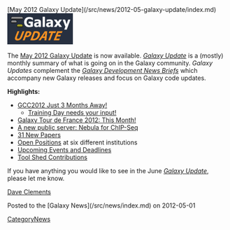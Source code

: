 <div class='newsItemHeader'>[May 2012 Galaxy Update](/src/news/2012-05-galaxy-update/index.md)</div>

<div class='right'><a href='/src/galaxy-updates/2012-05/index.md'><img src="/src/images/logos/GalaxyUpdate200.png" alt="May 2012 Galaxy Update" width=150 /></a></div>

The [May 2012 Galaxy Update](/src/galaxy-updates/2012-05/index.md) is now available.  *[Galaxy Update](/src/galaxy-updates/index.md)* is a (mostly) monthly summary of what is going on in the Galaxy community.  *Galaxy Updates* complement the *[Galaxy Development News Briefs](/src/docs/index.md)* which accompany new Galaxy releases and focus on Galaxy code updates.

**Highlights:**

* [GCC2012 Just 3 Months Away!](/src/galaxy-updates/2012-05/index.md#gcc2012-just-3-months-away)
  * [Training Day needs your input!](/src/galaxy-updates/2012-05/index.md#training-day-we-need-your-help)
* [Galaxy Tour de France 2012: This Month!](/src/galaxy-updates/2012-05/index.md#galaxy-tour-de-france-2012)
* [A new public server: Nebula for ChIP-Seq](/src/galaxy-updates/2012-05/index.md#new-public-server-nebula) 
* [31 New Papers](/src/galaxy-updates/2012-05/index.md#new-papers)
* [Open Positions](/src/galaxy-updates/2012-05/index.md#whos-hiring) at six different institutions
* [Upcoming Events and Deadlines](/src/galaxy-updates/2012-05/index.md#upcoming-events-and-deadlines)
* [Tool Shed Contributions](/src/galaxy-updates/2012-05/index.md#toolshed-contributions)

If you have anything you would like to see in the June *[Galaxy Update](/src/galaxy-updates/index.md)*, please let me know.

[Dave Clements](/src/people/dave-clements/index.md)

<div class='newsItemFooter'>Posted to the [Galaxy News](/src/news/index.md) on 2012-05-01</div>

[CategoryNews](/src/category-news/index.md)
